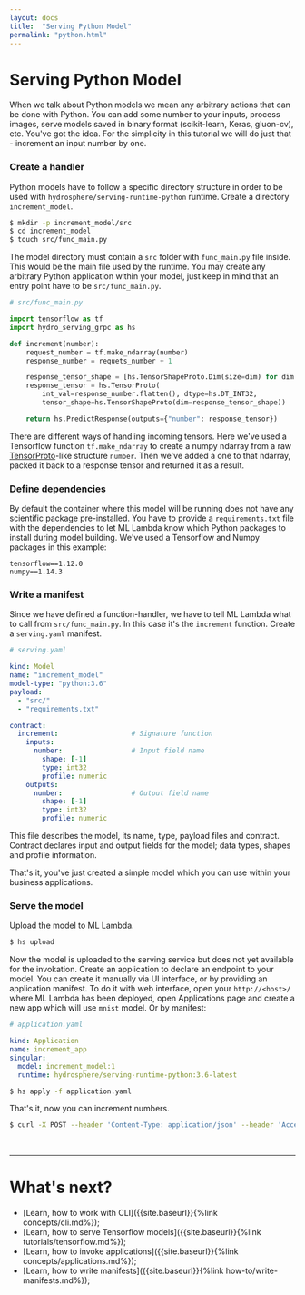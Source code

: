 ```yaml
---
layout: docs
title:  "Serving Python Model"
permalink: "python.html"
---
```


# Serving Python Model

When we talk about Python models we mean any arbitrary actions that can be done with Python. You can add some number to your inputs, process images, serve models saved in binary format (scikit-learn, Keras, gluon-cv), etc. You've got the idea. For the simplicity in this tutorial we will do just that - increment an input number by one.

### Create a handler

Python models have to follow a specific directory structure in order to be used with `hydrosphere/serving-runtime-python` runtime. Create a directory `increment_model`. 

```sh
$ mkdir -p increment_model/src
$ cd increment_model
$ touch src/func_main.py
``` 

The model directory must contain a `src` folder with `func_main.py` file inside. This would be the main file used by the runtime. You may create any arbitrary Python application within your model, just keep in mind that an entry point have to be `src/func_main.py`.

```python
# src/func_main.py

import tensorflow as tf
import hydro_serving_grpc as hs

def increment(number):
    request_number = tf.make_ndarray(number)
    response_number = requets_number + 1

    response_tensor_shape = [hs.TensorShapeProto.Dim(size=dim) for dim in number.tensor_shape.dim]
    response_tensor = hs.TensorProto(
        int_val=response_number.flatten(), dtype=hs.DT_INT32,
        tensor_shape=hs.TensorShapeProto(dim=response_tensor_shape))

    return hs.PredictResponse(outputs={"number": response_tensor})
```

There are different ways of handling incoming tensors. Here we've used a Tensorflow function `tf.make_ndarray` to create a numpy ndarray from a raw [TensorProto](https://github.com/Hydrospheredata/hydro-serving-protos/blob/master/src/hydro_serving_grpc/tf/tensor.proto)-like structure `number`. Then we've added a one to that ndarray, packed it back to a response tensor and returned it as a result. 

### Define dependencies 

By default the container where this model will be running does not have any scientific package pre-installed. You have to provide a `requirements.txt` file with the dependencies to let ML Lambda know which Python packages to install during model building. We've used a Tensorflow and Numpy packages in this example:

```
tensorflow==1.12.0
numpy==1.14.3
```

### Write a manifest 

Since we have defined a function-handler, we have to tell ML Lambda what to call from `src/func_main.py`. In this case it's the `increment` function. Create a `serving.yaml` manifest. 

```yaml
# serving.yaml

kind: Model
name: "increment_model"
model-type: "python:3.6"
payload: 
  - "src/"
  - "requirements.txt"

contract:
  increment:                  # Signature function
    inputs:
      number:                 # Input field name
        shape: [-1]
        type: int32
        profile: numeric
    outputs:
      number:                 # Output field name
        shape: [-1]
        type: int32
        profile: numeric
```

This file describes the model, its name, type, payload files and contract. Contract declares input and output fields for the model; data types, shapes and profile information. 

That's it, you've just created a simple model which you can use within your business applications. 

### Serve the model 

Upload the model to ML Lambda.

```sh
$ hs upload
```

Now the model is uploaded to the serving service but does not yet available for the invokation. Create an application to declare an endpoint to your model. You can create it manually via UI interface, or by providing an application manifest. To do it with web interface, open your `http://<host>/` where ML Lambda has been deployed, open Applications page and create a new app which will use `mnist` model. Or by manifest:

```yaml
# application.yaml 

kind: Application
name: increment_app
singular:
  model: increment_model:1
  runtime: hydrosphere/serving-runtime-python:3.6-latest
```

```sh
$ hs apply -f application.yaml
```

That's it, now you can increment numbers. 

```sh 
$ curl -X POST --header 'Content-Type: application/json' --header 'Accept: application/json' -d '{ "number": [1] }' 'https://<host>/gateway/applications/increment_app/increment'
```

<br>
<hr>

# What's next?

- [Learn, how to work with CLI]({{site.baseurl}}{%link concepts/cli.md%});
- [Learn, how to serve Tensorflow models]({{site.baseurl}}{%link tutorials/tensorflow.md%});
- [Learn, how to invoke applications]({{site.baseurl}}{%link concepts/applications.md%});
- [Learn, how to write manifests]({{site.baseurl}}{%link how-to/write-manifests.md%});
